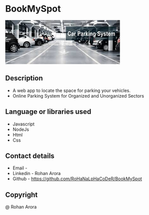  
  # BookMySpot
  
  <img src="https://github.com/Niketkumardheeryan/BookMySpot/blob/master/car%20parking.jpg">
   

## Description 
 * A web app to locate the space for parking your vehicles. 
 * Online Parking System for Organized and Unorganized Sectors
 
## Language or libraries used 
 * Javascript 
 * NodeJs
 * Html
 * Css
 
## Contact details
 * Email -
 * Linkedin - Rohan Arora
 * Github - https://github.com/RoHaNaLpHaCoDeR/BookMySpot
 
## Copyright
  @ Rohan Arora
